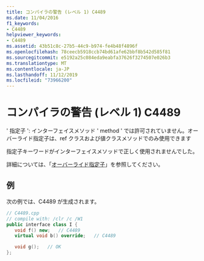 ```yaml
---
title: コンパイラの警告 (レベル 1) C4489
ms.date: 11/04/2016
f1_keywords:
- C4489
helpviewer_keywords:
- C4489
ms.assetid: 43b51c8c-27b5-44c9-b974-fe4b48f4896f
ms.openlocfilehash: 78ceecb5918ccb74bd61afe62bbf8b542d585f81
ms.sourcegitcommit: e5192a25c084eda9eabfa37626f3274507e026b3
ms.translationtype: MT
ms.contentlocale: ja-JP
ms.lasthandoff: 11/12/2019
ms.locfileid: "73966200"
---
```

# <a name="compiler-warning-level-1-c4489"></a>コンパイラの警告 (レベル 1) C4489

' 指定子 ': インターフェイスメソッド ' method ' では許可されていません。オーバーライド指定子は、ref クラスおよび値クラスメソッドでのみ使用できます

指定子キーワードがインターフェイスメソッドで正しく使用されませんでした。

詳細については、「[オーバーライド指定子](../../extensions/override-specifiers-cpp-component-extensions.md)」を参照してください。

## <a name="example"></a>例

次の例では、C4489 が生成されます。

```cpp
// C4489.cpp
// compile with: /clr /c /W1
public interface class I {
   void f() new;   // C4489
   virtual void b() override;   // C4489

   void g();   // OK
};
```